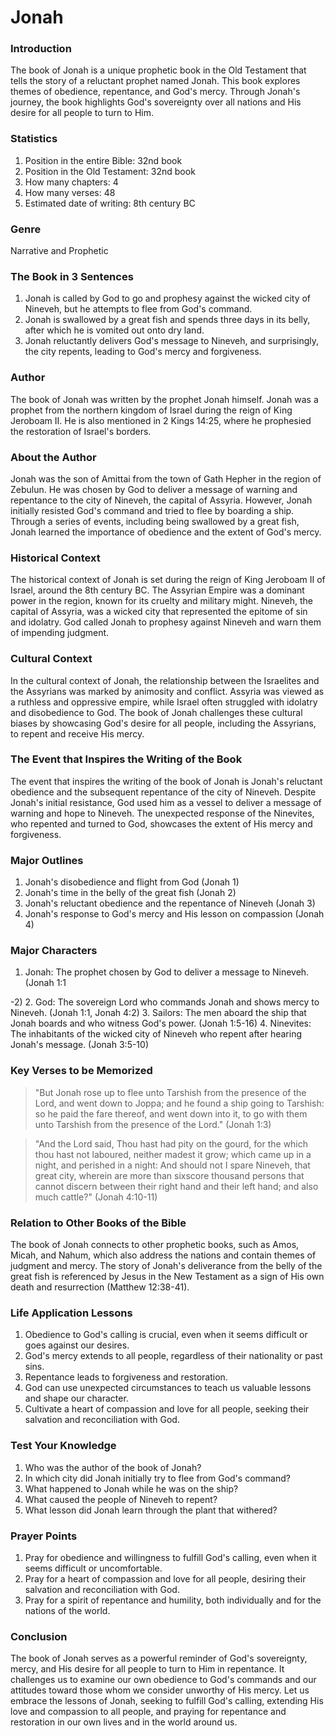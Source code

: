 # Jonah

### Introduction

The book of Jonah is a unique prophetic book in the Old Testament that tells the story of a reluctant prophet named Jonah. This book explores themes of obedience, repentance, and God's mercy. Through Jonah's journey, the book highlights God's sovereignty over all nations and His desire for all people to turn to Him.

### Statistics

1. Position in the entire Bible: 32nd book
2. Position in the Old Testament: 32nd book
3. How many chapters: 4
4. How many verses: 48
5. Estimated date of writing: 8th century BC

### Genre

Narrative and Prophetic

### The Book in 3 Sentences

1. Jonah is called by God to go and prophesy against the wicked city of Nineveh, but he attempts to flee from God's command.
2. Jonah is swallowed by a great fish and spends three days in its belly, after which he is vomited out onto dry land.
3. Jonah reluctantly delivers God's message to Nineveh, and surprisingly, the city repents, leading to God's mercy and forgiveness.

### Author

The book of Jonah was written by the prophet Jonah himself. Jonah was a prophet from the northern kingdom of Israel during the reign of King Jeroboam II. He is also mentioned in 2 Kings 14:25, where he prophesied the restoration of Israel's borders.

### About the Author

Jonah was the son of Amittai from the town of Gath Hepher in the region of Zebulun. He was chosen by God to deliver a message of warning and repentance to the city of Nineveh, the capital of Assyria. However, Jonah initially resisted God's command and tried to flee by boarding a ship. Through a series of events, including being swallowed by a great fish, Jonah learned the importance of obedience and the extent of God's mercy.

### Historical Context

The historical context of Jonah is set during the reign of King Jeroboam II of Israel, around the 8th century BC. The Assyrian Empire was a dominant power in the region, known for its cruelty and military might. Nineveh, the capital of Assyria, was a wicked city that represented the epitome of sin and idolatry. God called Jonah to prophesy against Nineveh and warn them of impending judgment.

### Cultural Context

In the cultural context of Jonah, the relationship between the Israelites and the Assyrians was marked by animosity and conflict. Assyria was viewed as a ruthless and oppressive empire, while Israel often struggled with idolatry and disobedience to God. The book of Jonah challenges these cultural biases by showcasing God's desire for all people, including the Assyrians, to repent and receive His mercy.

### The Event that Inspires the Writing of the Book

The event that inspires the writing of the book of Jonah is Jonah's reluctant obedience and the subsequent repentance of the city of Nineveh. Despite Jonah's initial resistance, God used him as a vessel to deliver a message of warning and hope to Nineveh. The unexpected response of the Ninevites, who repented and turned to God, showcases the extent of His mercy and forgiveness.

### Major Outlines

1. Jonah's disobedience and flight from God (Jonah 1)
2. Jonah's time in the belly of the great fish (Jonah 2)
3. Jonah's reluctant obedience and the repentance of Nineveh (Jonah 3)
4. Jonah's response to God's mercy and His lesson on compassion (Jonah 4)

### Major Characters

1. Jonah: The prophet chosen by God to deliver a message to Nineveh. (Jonah 1:1

\-2) 2. God: The sovereign Lord who commands Jonah and shows mercy to Nineveh. (Jonah 1:1, Jonah 4:2) 3. Sailors: The men aboard the ship that Jonah boards and who witness God's power. (Jonah 1:5-16) 4. Ninevites: The inhabitants of the wicked city of Nineveh who repent after hearing Jonah's message. (Jonah 3:5-10)

### Key Verses to be Memorized

> "But Jonah rose up to flee unto Tarshish from the presence of the Lord, and went down to Joppa; and he found a ship going to Tarshish: so he paid the fare thereof, and went down into it, to go with them unto Tarshish from the presence of the Lord." (Jonah 1:3)

> "And the Lord said, Thou hast had pity on the gourd, for the which thou hast not laboured, neither madest it grow; which came up in a night, and perished in a night: And should not I spare Nineveh, that great city, wherein are more than sixscore thousand persons that cannot discern between their right hand and their left hand; and also much cattle?" (Jonah 4:10-11)

### Relation to Other Books of the Bible

The book of Jonah connects to other prophetic books, such as Amos, Micah, and Nahum, which also address the nations and contain themes of judgment and mercy. The story of Jonah's deliverance from the belly of the great fish is referenced by Jesus in the New Testament as a sign of His own death and resurrection (Matthew 12:38-41).

### Life Application Lessons

1. Obedience to God's calling is crucial, even when it seems difficult or goes against our desires.
2. God's mercy extends to all people, regardless of their nationality or past sins.
3. Repentance leads to forgiveness and restoration.
4. God can use unexpected circumstances to teach us valuable lessons and shape our character.
5. Cultivate a heart of compassion and love for all people, seeking their salvation and reconciliation with God.

### Test Your Knowledge

1. Who was the author of the book of Jonah?
2. In which city did Jonah initially try to flee from God's command?
3. What happened to Jonah while he was on the ship?
4. What caused the people of Nineveh to repent?
5. What lesson did Jonah learn through the plant that withered?

### Prayer Points

1. Pray for obedience and willingness to fulfill God's calling, even when it seems difficult or uncomfortable.
2. Pray for a heart of compassion and love for all people, desiring their salvation and reconciliation with God.
3. Pray for a spirit of repentance and humility, both individually and for the nations of the world.

### Conclusion

The book of Jonah serves as a powerful reminder of God's sovereignty, mercy, and His desire for all people to turn to Him in repentance. It challenges us to examine our own obedience to God's commands and our attitudes toward those whom we consider unworthy of His mercy. Let us embrace the lessons of Jonah, seeking to fulfill God's calling, extending His love and compassion to all people, and praying for repentance and restoration in our own lives and in the world around us.
